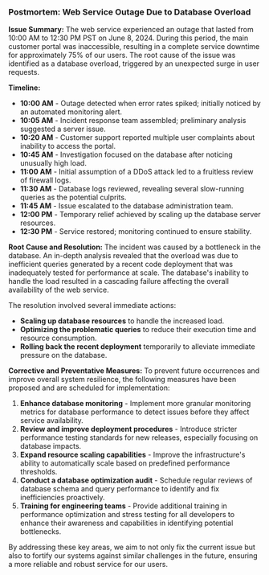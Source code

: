 ### Postmortem: Web Service Outage Due to Database Overload

**Issue Summary:**
The web service experienced an outage that lasted from 10:00 AM to 12:30 PM PST on June 8, 2024. During this period, the main customer portal was inaccessible, resulting in a complete service downtime for approximately 75% of our users. The root cause of the issue was identified as a database overload, triggered by an unexpected surge in user requests.

**Timeline:**
- **10:00 AM** - Outage detected when error rates spiked; initially noticed by an automated monitoring alert.
- **10:05 AM** - Incident response team assembled; preliminary analysis suggested a server issue.
- **10:20 AM** - Customer support reported multiple user complaints about inability to access the portal.
- **10:45 AM** - Investigation focused on the database after noticing unusually high load.
- **11:00 AM** - Initial assumption of a DDoS attack led to a fruitless review of firewall logs.
- **11:30 AM** - Database logs reviewed, revealing several slow-running queries as the potential culprits.
- **11:45 AM** - Issue escalated to the database administration team.
- **12:00 PM** - Temporary relief achieved by scaling up the database server resources.
- **12:30 PM** - Service restored; monitoring continued to ensure stability.

**Root Cause and Resolution:**
The incident was caused by a bottleneck in the database. An in-depth analysis revealed that the overload was due to inefficient queries generated by a recent code deployment that was inadequately tested for performance at scale. The database's inability to handle the load resulted in a cascading failure affecting the overall availability of the web service.

The resolution involved several immediate actions:
- **Scaling up database resources** to handle the increased load.
- **Optimizing the problematic queries** to reduce their execution time and resource consumption.
- **Rolling back the recent deployment** temporarily to alleviate immediate pressure on the database.

**Corrective and Preventative Measures:**
To prevent future occurrences and improve overall system resilience, the following measures have been proposed and are scheduled for implementation:
1. **Enhance database monitoring** - Implement more granular monitoring metrics for database performance to detect issues before they affect service availability.
2. **Review and improve deployment procedures** - Introduce stricter performance testing standards for new releases, especially focusing on database impacts.
3. **Expand resource scaling capabilities** - Improve the infrastructure's ability to automatically scale based on predefined performance thresholds.
4. **Conduct a database optimization audit** - Schedule regular reviews of database schema and query performance to identify and fix inefficiencies proactively.
5. **Training for engineering teams** - Provide additional training in performance optimization and stress testing for all developers to enhance their awareness and capabilities in identifying potential bottlenecks.

By addressing these key areas, we aim to not only fix the current issue but also to fortify our systems against similar challenges in the future, ensuring a more reliable and robust service for our users.
